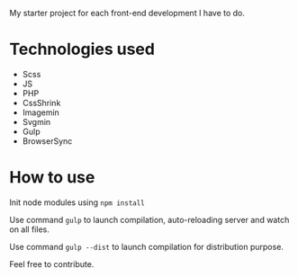 My starter project for each front-end development I have to do.

# Technologies used

- Scss
- JS
- PHP
- CssShrink
- Imagemin
- Svgmin
- Gulp
- BrowserSync

# How to use

Init node modules using `npm install`

Use command `gulp` to launch compilation, auto-reloading server and watch on all files.

Use command `gulp --dist` to launch compilation for distribution purpose.

Feel free to contribute.